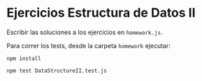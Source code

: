 # Ejercicios Estructura de Datos II

Escribir las soluciones a los ejercicios en `homework.js`.

Para correr los tests, desde la carpeta `homework` ejecutar:

```
npm install
```

```
npm test DataStructureII.test.js
```

